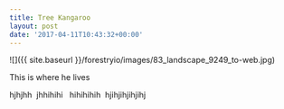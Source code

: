 ```yaml
---
title: Tree Kangaroo
layout: post
date: '2017-04-11T10:43:32+00:00'
---
```

![]({{ site.baseurl }}/forestryio/images/83_landscape_9249_to-web.jpg)



This is where he lives <!--more-->




hjhjhh  jhhihihi   hihihihih  hjihjihjihjihj